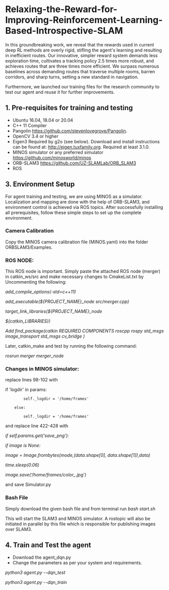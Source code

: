 # Relaxing-the-Reward-for-Improving-Reinforcement-Learning-Based-Introspective-SLAM

In this groundbreaking work, we reveal that the rewards used in current deep RL methods are overly rigid, stifling the agent's learning and resulting in inefficient routes. Our innovative, simpler reward system demands less exploration time, cultivates a tracking policy 2.5 times more robust, and achieves routes that are three times more efficient. We surpass numerous baselines across demanding routes that traverse multiple rooms, barren corridors, and sharp turns, setting a new standard in navigation.



Furthermore, we launched our training files for the research community to test our agent and reuse it for further improvements. 


## 1. Pre-requisites for training and testing

* Ubuntu 16.04, 18.04 or 20.04
* C++ 11 Compiler
* Pangolin 
https://github.com/stevenlovegrove/Pangolin.
* OpenCV 3.4 or higher
* Eigen3
Required by g2o (see below). Download and install instructions can be found at: http://eigen.tuxfamily.org. Required at least 3.1.0.
* MINOS simulator or any preferred simulator
https://github.com/minosworld/minos
* ORB-SLAM3
https://github.com/UZ-SLAMLab/ORB_SLAM3
* ROS

## 3. Environment Setup

For agent training and testing, we are using MINOS as a simulator. Localization and mapping are done with the help of ORB-SLAM3, and environment control is achieved via ROS topics. After successfully installing all prerequisites, follow these simple steps to set up the complete environment. 

### Camera Calibration

Copy the MINOS camera calibration file (MINOS.yaml) into the folder ORBSLAM3/Examples. 

### ROS NODE: 

This ROS node is important. Simply paste the attached ROS node (merger) in catkin_ws/src and make necessary changes to CmakeList.txt by Uncommenting the following:

*add_compile_options(-std=c++11)*

*add_executable(${PROJECT_NAME}_node src/merger.cpp)*

*target_link_libraries(${PROJECT_NAME}_node*
  
  *${catkin_LIBRARIES})*

*Add find_package(catkin REQUIRED COMPONENTS
  roscpp
  rospy
  std_msgs
image_transport
std_msgs
cv_bridge
)*


Later, catkin_make and test by running the following command:
 
*rosrun merger merger_node*

### Changes in MINOS simulator:

replace lines 98-102 with

if 'logdir' in params:

            self._logdir = '/home/frames'
            
        else:
            
            self._logdir = '/home/frames'


and replace line 422-428 with

*if self.params.get(‘save_png’):*

  *if image is None:*

  *image = Image.frombytes(mode,(data.shape[0], data.shape[1]),data)*

  *time.sleep(0.06)*

  *image.save(‘/home/frames/color_.jpg’)*

and save Simulator.py

### Bash File

Simply download the given bash file and from terminal run *bash start.sh*

This will start the SLAM3 and MINOS simulator. A rostopic will also be initiated in parallel by this file which is responsible for publishing images over SLAM3. 


## 4. Train and Test the agent

* Download the agent_dqn.py 
* Change the parameters as per your system and requirements.
  

*python3 agent.py --dqn_test*

*python3 agent.py --dqn_train*





